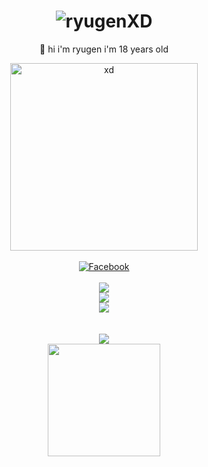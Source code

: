 <div align="center">
<h1> <img src="https://readme-typing-svg.herokuapp.com?size=35&width=400&lines=$_Ryugen_XD" alt="ryugenXD"/> </h1>
<p>
  👋 hi i'm ryugen i'm 18 years old 
</p>
 <img width="300px"  src="https://i.pinimg.com/originals/b4/b1/64/b4b1640525ecadfa1030e6096f3ec842.gif" alt="xd">
<br>
   <a href="https://www.facebook.com/wRyZ.freands.158.watded.daww"><br>
      <img src="https://img.shields.io/badge/-Facebook-1877f2?style=for-the-badge&logo=facebook&logoColor=white" alt="Facebook" />
</a><br>
<br>
<img src="https://img.shields.io/badge/javascript%20-%23323330.svg?&style=for-the-badge&logo=javascript&logoColor=%23F7DF1E" /><br>
<img src="https://img.shields.io/badge/PHP-777BB4?style=for-the-badge&logo=php&logoColor=white" /><br>
<img src="https://img.shields.io/badge/Laravel-FF2D20?style=for-the-badge&logo=laravel&logoColor=white" /><br>
<br>
<br>
    <img src="https://github-readme-stats.vercel.app/api?username=ryugenXD&hide=contribs,prs&show_icons=true&hide_border=true&title_color=#000" />
<br>
    <img src="https://github-readme-stats.vercel.app/api/top-langs/?username=ryugenXD&layout=compact" height="180"/>
</div>
